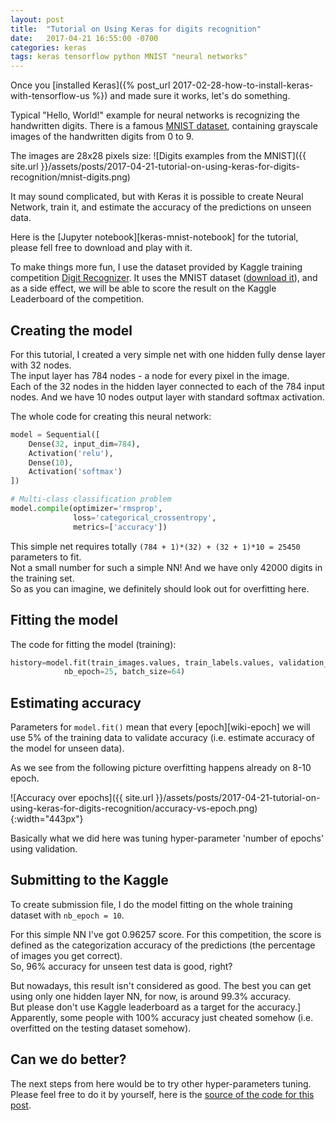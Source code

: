 ```yaml
---
layout: post
title:  "Tutorial on Using Keras for digits recognition"
date:   2017-04-21 16:55:00 -0700
categories: keras
tags: keras tensorflow python MNIST "neural networks"
---
```


Once you [installed Keras]({% post_url 2017-02-28-how-to-install-keras-with-tensorflow-us %})
and made sure it works, let's do something.

Typical "Hello, World!" example for neural networks is recognizing the handwritten digits.
There is a famous [MNIST dataset][wiki-MNIST], containing grayscale images of the handwritten digits from 0 to 9.

The images are 28x28 pixels size:
![Digits examples from the MNIST]({{ site.url }}/assets/posts/2017-04-21-tutorial-on-using-keras-for-digits-recognition/mnist-digits.png)


It may sound complicated, but with Keras it is possible to create Neural Network, train it,
and estimate the accuracy of the predictions on unseen data.

Here is the [Jupyter notebook][keras-mnist-notebook] for the tutorial, please fell free to download and play with it.

To make things more fun, I use the dataset provided by Kaggle training competition
[Digit Recognizer][kaggle-digits]. It uses the MNIST dataset ([download it][kaggle-digits-data]),
and as a side effect, we will be able to 
score the result on the Kaggle Leaderboard of the competition.

## Creating the model

For this tutorial, I created a very simple net with one hidden fully dense layer with 32 nodes.  
The input layer has 784 nodes - a node for every pixel in the image.  
Each of the 32 nodes in the hidden layer connected to each of the 784 input nodes. 
And we have 10 nodes output layer with standard softmax activation.  

The whole code for creating this neural network:

```python
model = Sequential([
    Dense(32, input_dim=784),
    Activation('relu'),
    Dense(10),
    Activation('softmax')
])

# Multi-class classification problem
model.compile(optimizer='rmsprop',
              loss='categorical_crossentropy',
              metrics=['accuracy'])
```

This simple net requires totally `(784 + 1)*(32) + (32 + 1)*10 = 25450` parameters to fit.  
Not a small number for such a simple NN! And we have only 42000 digits in the training set.  
So as you can imagine, we definitely should look out for overfitting here.  

## Fitting the model

The code for fitting the model (training):

```python
history=model.fit(train_images.values, train_labels.values, validation_split = 0.05, 
            nb_epoch=25, batch_size=64)
```

## Estimating accuracy

Parameters for `model.fit()` mean that every [epoch][wiki-epoch] we will use 5% of the training data to validate 
accuracy (i.e. estimate accuracy of the model for unseen data).

As we see from the following picture overfitting happens already on 8-10 epoch.  

![Accuracy over epochs]({{ site.url }}/assets/posts/2017-04-21-tutorial-on-using-keras-for-digits-recognition/accuracy-vs-epoch.png){:width="443px"}

Basically what we did here was tuning hyper-parameter 'number of epochs' using validation.

## Submitting to the Kaggle

To create submission file, I do the model fitting on the whole training dataset with 
`nb_epoch = 10`.

For this simple NN I've got 0.96257 score. For this competition, the score is defined
as the categorization accuracy of the predictions (the percentage of images you get correct).  
So, 96% accuracy for unseen test data is good, right?

But nowadays, this result isn't considered as good. The best you can get using only one hidden layer NN,
for now, is around 99.3% accuracy.  
But please don't use Kaggle leaderboard as a target for the accuracy.]
Apparently, some people with 100% accuracy
just cheated somehow (i.e. overfitted on the testing dataset somehow).

## Can we do better?

The next steps from here would be to try other hyper-parameters tuning.  
Please feel free to do it by yourself, here is the [source of the code for this post][github-digits].


[wiki-MNIST]: https://en.wikipedia.org/wiki/MNIST_database
[keras-mnist-tutorial]: https://github.com/dzubo/digit-recognizer/blob/master/Keras%20%2B%20Tensorflow%20MNIST.ipynb
[kaggle-digits]: https://www.kaggle.com/c/digit-recognizer
[kaggle-digits-data]: https://www.kaggle.com/c/digit-recognizer/data
[github-digits]: https://github.com/dzubo/digit-recognizer/